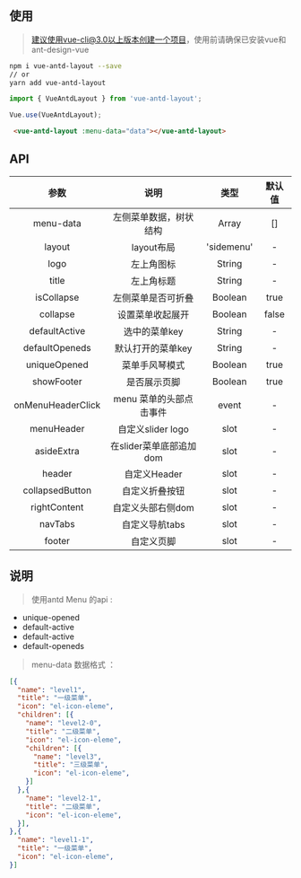 ## 使用
> 建议使用vue-cli@3.0以上版本创建一个项目，使用前请确保已安装vue和ant-design-vue
```bash
npm i vue-antd-layout --save
// or
yarn add vue-antd-layout
```
```js
import { VueAntdLayout } from 'vue-antd-layout';

Vue.use(VueAntdLayout);
```
```html
 <vue-antd-layout :menu-data="data"></vue-antd-layout>
```
## API

|          参数          |                说明               |               类型             | 默认值 |
| :--------------------: | :------------------------------: | :----------------------------: | :----: |
|         menu-data      |        左侧菜单数据，树状结构      |            Array               |   []   |
|          layout        |             layout布局           |            'sidemenu'          |    -   |
|           logo         |              左上角图标           |            String              |   -    |
|          title         |              左上角标题           |            String              |   -    |
|        isCollapse      |          左侧菜单是否可折叠        |            Boolean             |  true  |
|         collapse       |           设置菜单收起展开         |            Boolean             |  false |
|      defaultActive     |            选中的菜单key          |            String              |   -    |
|      defaultOpeneds    |          默认打开的菜单key         |           String               |   -    |
|       uniqueOpened     |          菜单手风琴模式            |           Boolean              |   true |
|        showFooter      |             是否展示页脚           |           Boolean              |   true |
|    onMenuHeaderClick   |      menu 菜单的头部点击事件       |            event                |   -    |
|       menuHeader       |           自定义slider logo       |            slot                 |   -    |
|       asideExtra       |       在slider菜单底部追加dom      |            slot                 |   -    |
|         header         |           自定义Header            |            slot                 |   -    |
|     collapsedButton    |           自定义折叠按钮           |            slot                 |   -    |
|      rightContent      |           自定义头部右侧dom        |            slot                 |   -    |
|        navTabs         |            自定义导航tabs          |            slot                 |   -    |
|         footer         |             自定义页脚             |            slot                |    -    |

## 说明

>使用antd Menu 的api : 

+ unique-opened
+ default-active
+ default-active
+ default-openeds

>menu-data 数据格式 ：

```json
[{
  "name": "level1",
  "title": "一级菜单",
  "icon": "el-icon-eleme",
  "children": [{
    "name": "level2-0",
    "title": "二级菜单",
    "icon": "el-icon-eleme",
    "children": [{
      "name": "level3",
      "title": "三级菜单",
      "icon": "el-icon-eleme",
    }]
  },{
    "name": "level2-1",
    "title": "二级菜单",
    "icon": "el-icon-eleme",
  }],
},{
  "name": "level1-1",
  "title": "一级菜单",
  "icon": "el-icon-eleme",
}]
```
